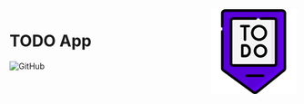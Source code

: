 <img src="./.github/logo.png" align="right" width="150" />

# TODO App

![GitHub](https://img.shields.io/github/license/andrescv/todo-app)
